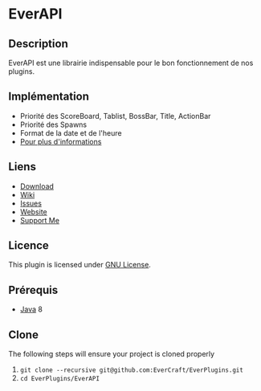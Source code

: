 EverAPI
=============

## Description ##
EverAPI est une librairie indispensable pour le bon fonctionnement de nos plugins.

## Implémentation ##
* Priorité des ScoreBoard, Tablist, BossBar, Title, ActionBar
* Priorité des Spawns
* Format de la date et de l'heure
* [Pour plus d'informations](https://docs.evercraft.fr/everapi/index.html)

## Liens ##
* [Download](https://github.com/EverCraft/EverAPI/releases)
* [Wiki](http://wiki.evercraft.fr)
* [Issues](https://github.com/EverCraft/EverAPI/issues)
* [Website](http://evercraft.fr)
* [Support Me](https://www.paypal.com/cgi-bin/webscr?cmd=_s-xclick&hosted_button_id=RUSKPBMNJG5R4)

## Licence ##
This plugin is licensed under [GNU License](https://github.com/EverCraft/EverAPI/blob/master/LICENSE).

## Prérequis ##
* [Java](http://www.oracle.com/technetwork/java/javase/downloads/jdk8-downloads-2133151.html) 8

## Clone ##
The following steps will ensure your project is cloned properly

1. `git clone --recursive git@github.com:EverCraft/EverPlugins.git`
2. `cd EverPlugins/EverAPI`
